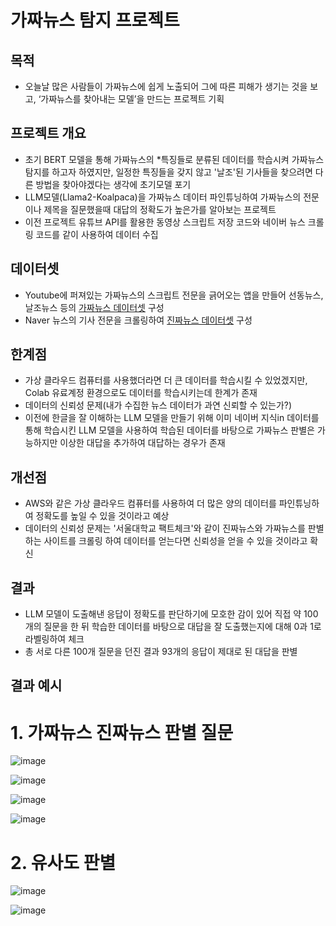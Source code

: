 # 가짜뉴스 탐지 프로젝트
## 목적
- 오늘날 많은 사람들이 가짜뉴스에 쉽게 노출되어 그에 따른 피해가 생기는 것을 보고, ‘가짜뉴스를 찾아내는 모델’을 만드는 프로젝트 기획

## 프로젝트 개요
- 초기 BERT 모델을 통해 가짜뉴스의 *특징들로 분류된 데이터를 학습시켜 가짜뉴스 탐지를 하고자 하였지만, 일정한 특징들을 갖지 않고 '날조'된 기사들을 찾으려면 다른 방법을 찾아야겠다는 생각에 초기모델 포기
- LLM모델(Llama2-Koalpaca)을 가짜뉴스 데이터 파인튜닝하여 가짜뉴스의 전문이나 제목을 질문했을때 대답의 정확도가 높은가를 알아보는 프로젝트
- 이전 프로젝트 유튜브 API를 활용한 동영상 스크립트 저장 코드와 네이버 뉴스 크롤링 코드를 같이 사용하여 데이터 수집

## 데이터셋
- Youtube에 퍼져있는 가짜뉴스의 스크립트 전문을 긁어오는 앱을 만들어 선동뉴스, 날조뉴스 등의 [가짜뉴스 데이터셋](https://github.com/brownnyi/YoutubeAPI) 구성
- Naver 뉴스의 기사 전문을 크롤링하여 [진짜뉴스 데이터셋](https://github.com/brownnyi/NaverNews) 구성

## 한계점
- 가상 클라우드 컴퓨터를 사용했더라면 더 큰 데이터를 학습시킬 수 있었겠지만, Colab 유료계정 환경으로도 데이터를 학습시키는데 한계가 존재
- 데이터의 신뢰성 문제(내가 수집한 뉴스 데이터가 과연 신뢰할 수 있는가?)
- 이전에 한글을 잘 이해하는 LLM 모델을 만들기 위해 이미 네이버 지식in 데이터를 통해 학습시킨 LLM 모델을 사용하여 학습된 데이터를 바탕으로 가짜뉴스 판별은 가능하지만 이상한 대답을 추가하여 대답하는 경우가 존재

## 개선점
- AWS와 같은 가상 클라우드 컴퓨터를 사용하여 더 많은 양의 데이터를 파인튜닝하여 정확도를 높일 수 있을 것이라고 예상
- 데이터의 신뢰성 문제는 '서울대학교 팩트체크'와 같이 진짜뉴스와 가짜뉴스를 판별하는 사이트를 크롤링 하여 데이터를 얻는다면 신뢰성을 얻을 수 있을 것이라고 확신

## 결과
- LLM 모델이 도출해낸 응답이 정확도를 판단하기에 모호한 감이 있어 직접 약 100개의 질문을 한 뒤 학습한 데이터를 바탕으로 대답을 잘 도출했는지에 대해 0과 1로 라벨링하여 체크
- 총 서로 다른 100개 질문을 던진 결과 93개의 응답이 제대로 된 대답을 판별

## 결과 예시
# 1. 가짜뉴스 진짜뉴스 판별 질문
![image](https://github.com/user-attachments/assets/5c179beb-12e6-4925-8456-ac24f29be03d)

![image](https://github.com/user-attachments/assets/958292fb-11c5-4641-b2e5-cf568305ffa9)

![image](https://github.com/user-attachments/assets/1c9e664d-ec3d-40f8-8c21-971b330dda68)

![image](https://github.com/user-attachments/assets/e8b312fb-d5c5-45b7-aa9c-c7384661713c)

# 2. 유사도 판별
![image](https://github.com/user-attachments/assets/4147204e-7bcd-4860-9abf-7cdd9e6e6462)

![image](https://github.com/user-attachments/assets/275c21db-18f7-48e8-a762-385ade16047a)


